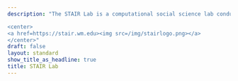 ```yaml
---
description: "The STAIR Lab is a computational social science lab conducting collaborative research with undergraduate students at William & Mary. We use natural language processing (NLP) tools to study how politicians and the media (both traditional and social media) think and talk about international issues, with a particular focus on international humanitarian questions. Learn more by clicking on the link below. \n\n

<center>
<a href=https://stair.wm.edu><img src=/img/stairlogo.png></a>
</center>"
draft: false
layout: standard
show_title_as_headline: true
title: STAIR Lab
---
```


